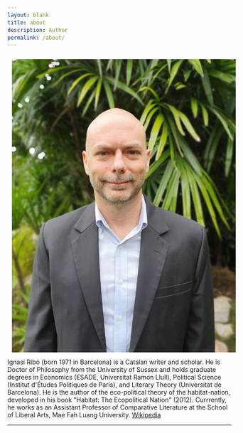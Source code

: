 ```yaml
---
layout: blank
title: about
description: Author
permalink: /about/
---
```


<img class="col one right" src="/assets/img/ignasi-photo.jpg" style="margin: 10px">

<br/>
Ignasi Ribó (born 1971 in Barcelona) is a Catalan writer and scholar. He is Doctor of Philosophy from the University of Sussex and holds graduate degrees in Economics (ESADE, Universitat Ramon Llull), Political Science (Institut d'Études Politiques de Paris), and Literary Theory (Universitat de Barcelona). He is the author of the eco-political theory of the habitat-nation, developed in his book "Habitat: The Ecopolitical Nation" (2012). Currrently, he works as an Assistant Professor of Comparative Literature at the School of Liberal Arts, Mae Fah Luang University. 
<a href="https://en.wikipedia.org/wiki/Ignasi_Rib%C3%B3" target="_blank">Wikipedia</a>
<br/>
<hr/>
<br/>


<span class="contacticon center">
	<a href="mailto:mail@ignasiribo.com"><i class="fa fa-envelope"></i></a>
	<!--- <a href="https://www.linkedin.com/in/ignasiribo" target="_blank"><i class="fa fa-linkedin-square"></i></a> -->
	<a href="https://twitter.com/seliestel" target="_blank"><i class="fa fa-twitter"></i></a>
	<a href="https://scholar.google.com/citations?user=IJpKVRgAAAAJ&hl=en" target="_blank"><i class="fa fa-graduation-cap"></i></a>
</span>



